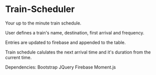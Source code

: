 # Train-Scheduler

Your up to the minute train schedule. 

User defines a train's name, destination, first arrival and frequency.

Entries are updated to firebase and appended to the table.

Train schedule calulates the next arrival time and it's duration from the current time.

Dependencies:
    Bootstrap
    JQuery
    Firebase
    Moment.js